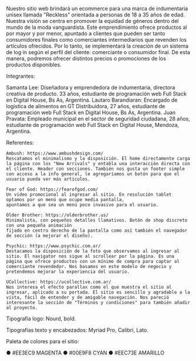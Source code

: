 
Nuestro sitio web brindará un ecommerce para una marca de indumentaria unisex llamada "Reckless" orientada a personas de 18 a 35 años de edad. Nuestra visión se centra en promover la equidad de géneros dentro del mundo de la moda vanguardista. Este emprendimiento ofrece productos al por mayor y por menor, apuntado a clientes que pueden ser tanto consumidores finales como comerciantes intermediarios que revenden los artículos ofrecidos.
Por lo tanto, se implementará la creación de un sistema de log in según el perfil del cliente: comerciante o consumidor final. De esta manera, podremos ofrecer distintos precios o promociones de los productos disponibles.

Integrantes:

Samanta Lee: Diseñadora y emprendedora de indumentaria, directora creativa de producto. 33 años, estudiante de programación web Full Stack en Digital House, Bs As, Argentina.
Lautaro Barandiaran: Encargado de logística de alimentos en GT Distribuidora, 27 años, estudiante de programación web Full Stack en Digital House, Bs As, Argentina.
Juan Pravata: Empleado municipal en el sector de seguridad ciudadana, 28 años, estudiante de programación web Full Stack en Digital House, Mendoza, Argentina.

Referentes:

    Ambush: https://www.ambushdesign.com/
    Rescatamos el minimalismo y la disposición. El home directamente carga la página con los "New Arrivals" y entabla una interacción directa con el cliente. Header con secciones. También nos gusta un footer simple con acceso a la info general, le agregaríamos un botón para que el usuario pueda ver más artículos.

    Fear of God: https://fearofgod.com/
    Un video promocional al ingresar al sitio. En resolución tablet optamos por un menú que ocupe media pantalla,
    apuntamos a que sea un menú poco invasivo para el usuario.

    Older Brother: https://olderbrother.us/
    Minimalista, con pequeños detalles llamativos. Botón de shop discreto con una pequeña animación
    fijado en centro derecho de la pantalla como así también el navegador de sección (a mejorar el diseño).

    Psychic: https://www.psychic.com.ar/
    Destacamos la disposición de la foto que observamos al ingresar al sitio. El navigator nos sigue al scrollear por la página. Es una página que ofrece productos con un mínimo de compra para captar al comerciante revendedor. Nos basamos en este modelo de negocio y pretendemos mejorar la experiencia del usuario.

    UCollective: https://ucollective.com.ar/
    Nos interesa el efecto parallax como el que muestra el sitio al ingresar, aplicado a su portada. El sitio es sencillo y agradable a la vista, fácil de entender y de amigable navegación. Nos pareció interesante la sección de "Términos y condiciones" para también añadir al proyecto.



Tipografía logo: Nourd, bold.

Tipografías texto y encabezados: Myriad Pro, Calibri, Lato.

Paleta de colores para el sitio:

● #EE3EC9 MAGENTA 
● #00E9F8 CYAN
● #EEC73E AMARILLO

